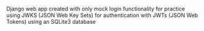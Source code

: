 Django web app created with only mock login functionality for practice using JWKS (JSON Web Key Sets) for authentication with JWTs (JSON Web Tokens) using an SQLite3 database
